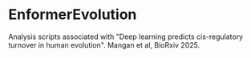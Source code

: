 # EnformerEvolution
Analysis scripts associated with "Deep learning predicts cis-regulatory turnover in human evolution". Mangan et al, BioRxiv 2025.

